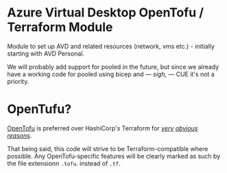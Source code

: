 # Azure Virtual Desktop OpenTofu / Terraform Module

Module to set up AVD and related resources (network, vms etc.) - initially starting with AVD Personal.

We will probably add support for pooled in the future, but since we already have a working code for pooled using bicep and _— sigh, —_ CUE it's not a priority.

# OpenTufu?

[OpenTofu](https://opentofu.org/) is preferred over HashiCorp's Terraform for _[very](https://newsroom.ibm.com/2024-04-24-IBM-to-Acquire-HashiCorp-Inc-Creating-a-Comprehensive-End-to-End-Hybrid-Cloud-Platform)
[obvious](https://dev.to/rafaelherik/in-light-of-terraform-licensing-changes-opentofu-offers-a-free-open-source-path-26dc)
[reasons](https://meshedinsights.com/2021/02/02/rights-ratchet/)_.

That being said, this code will strive to be Terraform-compatible where possible. Any OpenTofu-specific features will be clearly marked as such by the file extensionn `.tofu`. instead of `.tf`.
